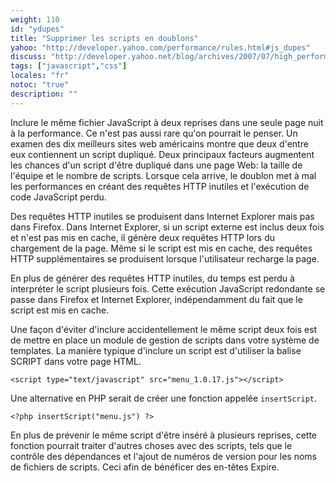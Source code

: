 ```yaml
---
weight: 110
id: "ydupes"
title: "Supprimer les scripts en doublons"
yahoo: "http://developer.yahoo.com/performance/rules.html#js_dupes"
discuss: "http://developer.yahoo.net/blog/archives/2007/07/high_performanc_10.html"
tags: ["javascript","css"]
locales: "fr"
notoc: "true"
description: ""
---
```


Inclure le même fichier JavaScript à deux reprises dans une seule page nuit à la performance. Ce n'est pas aussi rare qu'on pourrait le penser. Un examen des dix meilleurs sites web américains montre que deux d'entre eux contiennent un script dupliqué. Deux principaux facteurs augmentent les chances d'un script d'être dupliqué dans une page Web: la taille de l'équipe et le nombre de scripts. Lorsque cela arrive, le doublon met à mal les performances en créant des requêtes HTTP inutiles et l'exécution de code JavaScript perdu.

Des requêtes HTTP inutiles se produisent dans Internet Explorer mais pas dans Firefox. Dans Internet Explorer, si un script externe est inclus deux fois et n'est pas mis en cache, il génère deux requêtes HTTP lors du chargement de la page. Même si le script est mis en cache, des requêtes HTTP supplémentaires se produisent lorsque l'utilisateur recharge la page.

En plus de générer des requêtes HTTP inutiles, du temps est perdu à interpréter le script plusieurs fois. Cette exécution JavaScript redondante se passe dans Firefox et Internet Explorer, indépendamment du fait que le script est mis en cache.

Une façon d'éviter d'inclure accidentellement le même script deux fois est de mettre en place un module de gestion de scripts dans votre système de templates. La manière typique d'inclure un script est d'utiliser la balise SCRIPT dans votre page HTML.

	<script type="text/javascript" src="menu_1.0.17.js"></script>

Une alternative en PHP serait de créer une fonction appelée `insertScript`.

	<?php insertScript("menu.js") ?>

En plus de prévenir le même script d'être inséré à plusieurs reprises, cette fonction pourrait traiter d'autres choses avec des scripts, tels que le contrôle des dépendances et l'ajout de numéros de version pour les noms de fichiers de scripts. Ceci afin de bénéficer des en-têtes Expire.
